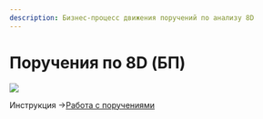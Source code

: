 ```yaml
---
description: Бизнес-процесс движения поручений по анализу 8D
---
```


# Поручения по 8D (БП)

![](<../../../../.gitbook/assets/image (234).png>)

Инструкция ->[Работа с поручениями](../../../untitled/analiz-nesootvetstvii-po-metodike-8d.md#rabota-s-porucheniya)
